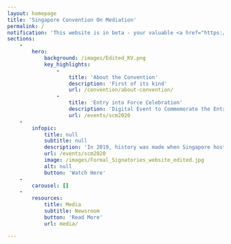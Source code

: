 ```yaml
---
layout: homepage
title: 'Singapore Convention On Mediation'
permalink: /
notification: 'This website is in beta - your valuable <a href="https://www.google.com">feedback</a> will help us in improving it.'
sections:
    -
        hero:
            background: /images/Edited_KV.png
            key_highlights:
                -
                    title: 'About the Convention'
                    description: 'First of its kind'
                    url: /convention/about-convention/
                -
                    title: 'Entry into Force Celebration'
                    description: 'Digital Event to Commemorate the Entry into Force of the Convention'
                    url: /events/scm2020
    -
        infopic:
            title: null
            subtitle: null
            description: 'In 2019, history was made when Singapore hosted the signing ceremony where 46 countries signed the Singapore Convention on Mediation, with more coming on board after. With Singapore, Fiji, Qatar, Saudi Arabia, Belarus and Ecuador now having deposited their respective instruments of ratification or approval, come celebrate with us as the Convention enters into force. <br><br>Date | Saturday, 12 September 2020 <br>Time | 0000hrs, GMT-4 NY Time (1200hrs GMT+8 SG Time)'
            url: /events/scm2020
            image: /images/Formal_Signatories_website_edited.jpg
            alt: null
            button: 'Watch Here'
    -
        carousel: []
    -
        resources:
            title: Media
            subtitle: Newsroom
            button: 'Read More'
            url: media/

---
```


<!-- Type your notification here - the notification bar will not appear if this is empty. For other changes, refer to _data/homepage.yml to edit the homepage -->
<!-- This website is in beta - your valuable [feedback](https://form.sg/#!/forms/govtech/5a9ce876b3a3b6006e6b8335){:target="_blank"} will help us in improving it.-->
